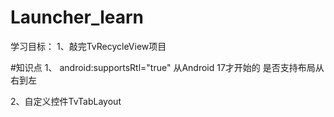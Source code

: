 # Launcher_learn
学习目标：
1、敲完TvRecycleView项目



#知识点
1、  android:supportsRtl="true"
从Android 17才开始的 是否支持布局从右到左

2、自定义控件TvTabLayout